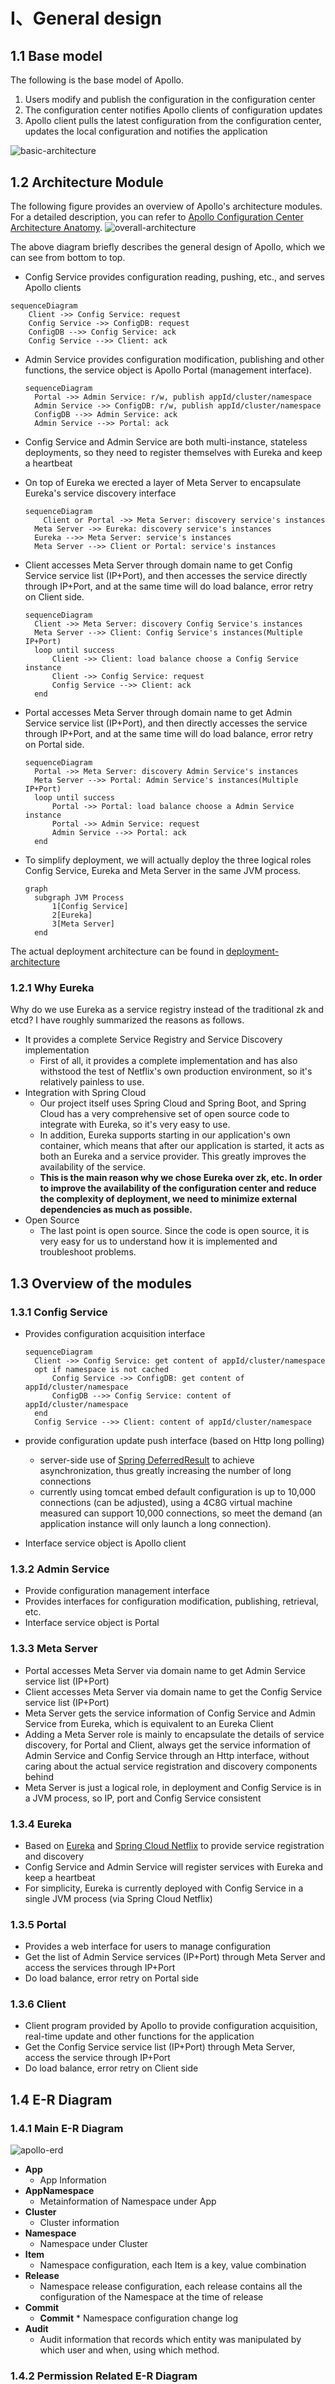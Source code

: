 &nbsp;

# &nbsp;

# I、General design

## 1.1 Base model

The following is the base model of Apollo.

1. Users modify and publish the configuration in the configuration center
2. The configuration center notifies Apollo clients of configuration updates
3. Apollo client pulls the latest configuration from the configuration center, updates the local configuration and notifies the application

![basic-architecture](https://cdn.jsdelivr.net/gh/apolloconfig/apollo@master/doc/images/basic-architecture.png)

## 1.2 Architecture Module

The following figure provides an overview of Apollo's architecture modules. For a detailed description, you can refer to [Apollo Configuration Center Architecture Anatomy](https://mp.weixin.qq.com/s/-hUaQPzfsl9Lm3IqQW3VDQ).
![overall-architecture](https://cdn.jsdelivr.net/gh/apolloconfig/apollo@master/doc/images/overall-architecture.png)

The above diagram briefly describes the general design of Apollo, which we can see from bottom to top.

* Config Service provides configuration reading, pushing, etc., and serves Apollo clients

```mermaid
sequenceDiagram
	Client ->> Config Service: request
    Config Service ->> ConfigDB: request
    ConfigDB -->> Config Service: ack
	Config Service -->> Client: ack
```

- Admin Service provides configuration modification, publishing and other functions, the service object is Apollo Portal (management interface).

  ```mermaid
  sequenceDiagram
  	Portal ->> Admin Service: r/w, publish appId/cluster/namespace
  	Admin Service ->> ConfigDB: r/w, publish appId/cluster/namespace
  	ConfigDB -->> Admin Service: ack
  	Admin Service -->> Portal: ack	
  ```

- Config Service and Admin Service are both multi-instance, stateless deployments, so they need to register themselves with Eureka and keep a heartbeat

- On top of Eureka we erected a layer of Meta Server to encapsulate Eureka's service discovery interface

  ```mermaid
  sequenceDiagram
      Client or Portal ->> Meta Server: discovery service's instances
  	Meta Server ->> Eureka: discovery service's instances
  	Eureka -->> Meta Server: service's instances
  	Meta Server -->> Client or Portal: service's instances
  ```

- Client accesses Meta Server through domain name to get Config Service service list (IP+Port), and then accesses the service directly through IP+Port, and at the same time will do load balance, error retry on Client side.

  ```mermaid
  sequenceDiagram
  	Client ->> Meta Server: discovery Config Service's instances
  	Meta Server -->> Client: Config Service's instances(Multiple IP+Port)
  	loop until success
  		Client ->> Client: load balance choose a Config Service instance
  		Client ->> Config Service: request
  		Config Service -->> Client: ack
  	end
  ```

- Portal accesses Meta Server through domain name to get Admin Service service list (IP+Port), and then directly accesses the service through IP+Port, and at the same time will do load balance, error retry on Portal side.

  ```mermaid
  sequenceDiagram
  	Portal ->> Meta Server: discovery Admin Service's instances
  	Meta Server -->> Portal: Admin Service's instances(Multiple IP+Port)
  	loop until success
  		Portal ->> Portal: load balance choose a Admin Service instance
  		Portal ->> Admin Service: request
  		Admin Service -->> Portal: ack
  	end	
  ```

- To simplify deployment, we will actually deploy the three logical roles Config Service, Eureka and Meta Server in the same JVM process.

  ```mermaid
  graph
  	subgraph JVM Process
  		1[Config Service]
  		2[Eureka]
  		3[Meta Server]
  	end
  ```

The actual deployment architecture can be found in [deployment-architecture](en/deployment/deployment-architecture.md)

### 1.2.1 Why Eureka

Why do we use Eureka as a service registry instead of the traditional zk and etcd? I have roughly summarized the reasons as follows.

* It provides a complete Service Registry and Service Discovery implementation
  * First of all, it provides a complete implementation and has also withstood the test of Netflix's own production environment, so it's relatively painless to use.
* Integration with Spring Cloud
  * Our project itself uses Spring Cloud and Spring Boot, and Spring Cloud has a very comprehensive set of open source code to integrate with Eureka, so it's very easy to use.
  * In addition, Eureka supports starting in our application's own container, which means that after our application is started, it acts as both an Eureka and a service provider. This greatly improves the availability of the service.
  * **This is the main reason why we chose Eureka over zk, etc. In order to improve the availability of the configuration center and reduce the complexity of deployment, we need to minimize external dependencies as much as possible.**
* Open Source
  * The last point is open source. Since the code is open source, it is very easy for us to understand how it is implemented and troubleshoot problems.

## 1.3 Overview of the modules

### 1.3.1 Config Service

* Provides configuration acquisition interface

  ```mermaid
  sequenceDiagram
  	Client ->> Config Service: get content of appId/cluster/namespace
  	opt if namespace is not cached
  		Config Service ->> ConfigDB: get content of appId/cluster/namespace
  		ConfigDB -->> Config Service: content of appId/cluster/namespace
  	end
  	Config Service -->> Client: content of appId/cluster/namespace
  ```

* provide configuration update push interface (based on Http long polling)
  * server-side use of [Spring DeferredResult](http://docs.spring.io/spring/docs/current/javadoc-api/org/springframework/web/context/request/async/DeferredResult.html) to achieve asynchronization, thus greatly increasing the number of long connections
  * currently using tomcat embed default configuration is up to 10,000 connections (can be adjusted), using a 4C8G virtual machine measured can support 10,000 connections, so meet the demand (an application instance will only launch a long connection).

* Interface service object is Apollo client

### 1.3.2 Admin Service

* Provide configuration management interface
* Provides interfaces for configuration modification, publishing, retrieval, etc.
* Interface service object is Portal

### 1.3.3 Meta Server

* Portal accesses Meta Server via domain name to get Admin Service service list (IP+Port)
* Client accesses Meta Server via domain name to get the Config Service service list (IP+Port)
* Meta Server gets the service information of Config Service and Admin Service from Eureka, which is equivalent to an Eureka Client
* Adding a Meta Server role is mainly to encapsulate the details of service discovery, for Portal and Client, always get the service information of Admin Service and Config Service through an Http interface, without caring about the actual service registration and discovery components behind
* Meta Server is just a logical role, in deployment and Config Service is in a JVM process, so IP, port and Config Service consistent

### 1.3.4 Eureka

* Based on [Eureka](https://github.com/Netflix/eureka) and [Spring Cloud Netflix](https://cloud.spring.io/spring-cloud-netflix/) to provide service registration and discovery
* Config Service and Admin Service will register services with Eureka and keep a heartbeat
* For simplicity, Eureka is currently deployed with Config Service in a single JVM process (via Spring Cloud Netflix)

### 1.3.5 Portal

* Provides a web interface for users to manage configuration
* Get the list of Admin Service services (IP+Port) through Meta Server and access the services through IP+Port
* Do load balance, error retry on Portal side

### 1.3.6 Client

* Client program provided by Apollo to provide configuration acquisition, real-time update and other functions for the application
* Get the Config Service service list (IP+Port) through Meta Server, access the service through IP+Port
* Do load balance, error retry on Client side

## 1.4 E-R Diagram

### 1.4.1 Main E-R Diagram	

![apollo-erd](https://cdn.jsdelivr.net/gh/apolloconfig/apollo@master/doc/images/apollo-erd.png)

* **App**
  * App Information
* **AppNamespace**
  * Metainformation of Namespace under App
* **Cluster**
  * Cluster information
* **Namespace**
  * Namespace under Cluster
* **Item**
  * Namespace configuration, each Item is a key, value combination
* **Release**
  * Namespace release configuration, each release contains all the configuration of the Namespace at the time of release
* **Commit**
  * **Commit** * Namespace configuration change log
* **Audit**
  * Audit information that records which entity was manipulated by which user and when, using which method.

### 1.4.2 Permission Related E-R Diagram

![apollo-erd-role-permission](https://cdn.jsdelivr.net/gh/apolloconfig/apollo@master/doc/images/apollo-erd-role-permission.png)

* **User**
  * Apollo portal users
* **UserRole**
  * User and role relationships
* **Role**
  * Role
* **RolePermission**
  * The relationship between roles and permissions
* **Permission**
  * Permissions
  * Corresponds to specific entity resources and operations, such as modifying the configuration of NamespaceA, publishing the configuration of NamespaceB, etc.
* **Consumer**
  * Third-party applications
* **ConsumerToken**
  * token issued to the third-party application
* **ConsumerRole**
  * Third-party application and role relationship
* **ConsumerAudit**
  * Third-party application access audit

# II. Server-side design

## 2.1 Real-time push design after configuration release

An important feature in the configuration center is the real-time push to the client after the configuration is published. Here we briefly look at how this piece is designed to be implemented.

An important feature in the configuration center is the real-time push to the client after the configuration is published. Let's take a brief look at how this piece is designed to be implemented.

![release-message-notification-design](https://cdn.jsdelivr.net/gh/apolloconfig/apollo@master/doc/images/release-message-notification-design.png)

The above diagram briefly describes the general process of a configuration release.

1. the user operates the configuration release in the Portal
2. the Portal calls the interface of Admin Service to operate the release
3. Admin Service sends a ReleaseMessage to each Config Service after releasing the configuration
4. Config Service receives the ReleaseMessage and notifies the corresponding client

### 2.1.1 Implementation of Sending ReleaseMessage

After the configuration is released, Admin Service needs to notify all Config Service that there is a configuration release, so that Config Service can notify the corresponding client to pull the latest configuration.

Conceptually, this is a typical messaging scenario where Admin Service acts as a producer to send out messages and each Config Service acts as a consumer to consume the messages. The decoupling of Admin Service and Config Service can be well achieved by a Message Queue component.

In terms of implementation, considering the actual usage scenario of Apollo and in order to minimize external dependencies, we did not use external messaging middleware, but implemented a simple message queue through the database.

The implementation is as follows.

1. Admin Service inserts a message record into the ReleaseMessage table after the configuration release, and the message content is the AppId+Cluster+Namespace of the configuration release, see [DatabaseMessageSender](https://github.com/apolloconfig/apollo/blob/master/apollo-biz/src/main/java/com/ctrip/framework/apollo/biz/message/DatabaseMessageSender.java)
2. Config Service has a thread that scans the ReleaseMessage table once per second to see if there are new messages recorded, see [ReleaseMessageScanner](https://github.com/apolloconfig/apollo/blob/master/apollo-biz/src/main/java/com/ctrip/framework/apollo/biz/message/ReleaseMessageScanner.java)
3. Config Service notifies all message listeners if it finds a new message record [ReleaseMessageListener](https://github.com/apolloconfig/apollo/blob/master/apollo-biz/src/main/java/com/ctrip/framework/apollo/biz/message/ReleaseMessageListener.java) , as in [NotificationControllerV2](https://github.com/apolloconfig/apollo/blob/master/apollo-configservice/src/main/java/com/ctrip/framework/apollo/configservice/controller/NotificationControllerV2.java), for the registration process of the message listener see [ConfigServiceAutoConfiguration](https://github.com/apolloconfig/apollo/blob/master/apollo-configservice/src/main/java/com/ctrip/framework/apollo/configservice/ConfigServiceAutoConfiguration.java)
4. After NotificationControllerV2 gets the AppId+Cluster+Namespace of the configuration release, it will notify the corresponding client

The schematic diagram is as follows.

<img src="https://cdn.jsdelivr.net/gh/apolloconfig/apollo@master/doc/images/release-message-design.png" alt="release-message-design" width="400px">

### 2.1.2 Config Service Notification Client Implementation

The previous section briefly described how NotificationControllerV2 learns that a configuration has been released, but how does NotificationControllerV2 notify the client when it learns that a configuration has been released?

The implementation is as follows.

1. the client initiates an Http request to the `notifications/v2` interface of the Config Service, which is [NotificationControllerV2](https://github.com/apolloconfig/apollo/blob/master/apollo-configservice/src/main/java/com/ctrip/framework/apollo/configservice/controller/NotificationControllerV2.java), see [ RemoteConfigLongPollService](https://github.com/apolloconfig/apollo-java/blob/main/apollo-client/src/main/java/com/ctrip/framework/apollo/internals/RemoteConfigLongPollService.java)
2. NotificationControllerV2 does not return the result immediately, but via [Spring DeferredResult](http://docs.spring.io/spring/docs/current/javadoc-api/org/springframework/web/context/request/async/DeferredResult.html) to put the request on hold
3. if no configuration of interest to the client is published within 60 seconds, then the Http status code 304 is returned to the client
4. If there is a configuration published that the client cares about, NotificationControllerV2 will call [setResult](http://docs.spring.io/spring/docs/current/javadoc-api/org/springframework/web/context/request/async/DeferredResult.html#setResult-T-) method of DeferredResult, passing in the namespace information with configuration changes, while the request is returned immediately. After the client gets the namespace with configuration changes from the returned result, it will immediately request the Config Service to get the latest configuration of the namespace.

# III. Client Design

![client-architecture](https://cdn.jsdelivr.net/gh/apolloconfig/apollo@master/doc/images/client-architecture.png)

The above diagram briefly describes the principle of Apollo client implementation.

1. the client and the server maintain a long connection, so that they can get the first push of configuration updates. (achieved through Http Long Polling) 2.
2. the client also regularly pulls the latest configuration of the application from the Apollo Configuration Center server.
   * This is a fallback mechanism to prevent the configuration from being updated due to the failure of the push mechanism.
   * The client will report the local version of the timed pull, so in general, for the timed pull operation, the server will return 304 - Not Modified
   * Timing frequency defaults to pulling every 5 minutes. Clients can also override this by specifying System Property: `apollo.refreshInterval` at runtime, in minutes.
3. After the client gets the latest configuration of the application from the Apollo Configuration Center server, it will be saved in memory
4. the client will cache a copy of the configuration fetched from the server on the local file system
   * 4. the client will cache a copy of the configuration obtained from the server in the local file system. In case of service unavailability or network failure, the configuration can still be restored locally
5. applications can get the latest configuration from the Apollo client, subscribe to configuration update notifications

## 3.1 Principle of integration with Spring

Apollo not only supports API to get the configuration, but also supports integration with Spring/Spring Boot, the integration principle is briefly described as follows.

Spring has added `ConfigurableEnvironment` and `PropertySource` since version 3.1.

* ConfigurableEnvironment
  * Spring's ApplicationContext will contain an Environment (implementing the ConfigurableEnvironment interface)
  * ConfigurableEnvironment itself contains a number of PropertySource
* PropertySource
  * PropertySource
  * can be interpreted as a number of Key - Value configuration of properties

The structure at runtime looks like this.
![Overview](https://cdn.jsdelivr.net/gh/apolloconfig/apollo@master/doc/images/environment.png)

Note that there is an order of priority between PropertySource, if there is a Key present in more than one property source, then the property source in front of it takes precedence.

So for the above example.

* env.getProperty("key1") -> value1
* **env.getProperty("key2") -> value2**
* env.getProperty("key3") -> value4

With the above principles understood, the means of integrating Apollo with Spring/Spring Boot comes into play: during the application startup phase, Apollo fetches the configuration from the remote end, then assembles it into a PropertySource and inserts it into the first one, as shown in the following diagram.

![Overview](https://cdn.jsdelivr.net/gh/apolloconfig/apollo@master/doc/images/environment-remote-source.png)

The related code can be found in [PropertySourcesProcessor](https://github.com/apolloconfig/apollo-java/blob/main/apollo-client/src/main/java/com/ctrip/framework/apollo/spring/config/PropertySourcesProcessor.java)

# IV. Usability considerations

<table>
<thead>
<tr>
<th width="20%">Scene</th>
<th width="20%">Impact</th>
<th width="30%">Downgrade</th>
<th width="30%">reason</th>
</tr>
</thead>
<tbody>
<tr>
<td>A Config Service goes offline</td>
<td>No effect</td>
<td></td>
<td>Config Service is stateless, the client reconnects to other Config Service</td>
</tr>
<tr>
<td>All Config Services offline</td>
<td>Client cannot read the latest configuration, Portal has no effect</td>
<td>When the client restarts, the local cache configuration file can be read. If it is a newly expanded machine, you can obtain the cached configuration file from other machines. For details, please refer to <a href='/#/en/client/java-sdk-user-guide?id=_123-local-cache-path'>Java Client Usage Guide - 1.2.3 Local Cache Path</a>
</td>
<td></td>
</tr>
<tr>
<td>A certain Admin Service goes offline</td>
<td>No effect</td>
<td></td>
<td>Admin Service is stateless, Portal reconnects to other Admin Service</td>
</tr>
<tr>
<td>All Admin Services are offline</td>
<td>The client is not affected, Portal cannot update the configuration</td>
<td></td>
<td></td>
</tr>
<tr>
<td>A Portal goes offline</td>
<td>No effect</td>
<td></td>
<td>Portal domain name binds multiple servers through SLB, and points to an available server after retrying</td>
</tr>
<tr>
<td>All Portals offline</td>
<td>The client is not affected, Portal cannot update the configuration</td>
<td></td>
<td></td>
</tr>
<tr>
<td>A data center goes offline</td>
<td>No effect</td>
<td></td>
<td>Multiple data centers are deployed, data is fully synchronized, and Meta Server/Portal domain names are automatically switched to other surviving data centers through SLB</td>
</tr>
<tr>
<td>Database down</td>
<td>The client is not affected, Portal cannot update the configuration</td>
<td>After the Config Service is enabled <a href="/#/en/deployment/distributed-deployment-guide?id=_323-config-servicecacheenabled-whether-to-enable-configuration-caching">configuration cache</a>, read the configuration Fetch is not affected by database downtime</td>
<td></td>
</tr>
</tbody>
</table>




# V. Monitoring related

## 5.1 Tracing

### 5.1.1 CAT

Apollo client and server currently support [CAT](https://github.com/dianping/cat) automatic management, so if your company has deployed CAT internally, Apollo will automatically enable CAT management as long as cat-client is introduced .

If you don't use CAT, don't worry, as long as cat-client is not introduced, Apollo will not enable CAT management.

Apollo also provides Tracer-related SPI, which can be easily connected to its own company's monitoring system.

For more information, please refer to [v0.4.0 Release Note](https://github.com/apolloconfig/apollo/releases/tag/v0.4.0)

### 5.1.2 SkyWalking

You can refer to the [apollo-skywalking-pro sample](https://github.com/hepyu/k8s-app-config/tree/master/product) contributed by [@hepyu](https://github.com/hepyu/standard/apollo-skywalking-pro).

## 5.2 Metrics

Since version 1.5.0, the Apollo server supports exposing metrics in prometheus format through `/prometheus`, such as `http://${someIp:somePort}/prometheus`
